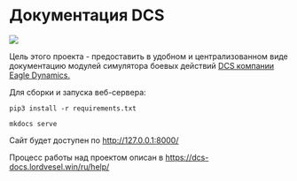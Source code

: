 # Документация DCS

![](https://github.com/lord-vesel/dcs-doc/workflows/Build%20DCS%20docs/badge.svg?branch=master)

Цель этого проекта - предоставить в удобном и централизованном виде документацию модулей симулятора боевых действий <a href="https://www.digitalcombatsimulator.com" target="_blank">DCS компании Eagle Dynamics.</a>

Для сборки и запуска веб-сервера:

    pip3 install -r requirements.txt

    mkdocs serve

Сайт будет доступен по http://127.0.0.1:8000/

Процесс работы над проектом описан в https://dcs-docs.lordvesel.win/ru/help/
